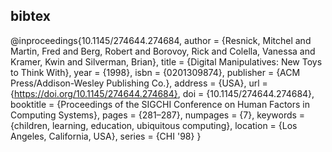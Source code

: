 

## bibtex
@inproceedings{10.1145/274644.274684,
author = {Resnick, Mitchel and Martin, Fred and Berg, Robert and Borovoy, Rick and Colella, Vanessa and Kramer, Kwin and Silverman, Brian},
title = {Digital Manipulatives: New Toys to Think With},
year = {1998},
isbn = {0201309874},
publisher = {ACM Press/Addison-Wesley Publishing Co.},
address = {USA},
url = {https://doi.org/10.1145/274644.274684},
doi = {10.1145/274644.274684},
booktitle = {Proceedings of the SIGCHI Conference on Human Factors in Computing Systems},
pages = {281–287},
numpages = {7},
keywords = {children, learning, education, ubiquitous computing},
location = {Los Angeles, California, USA},
series = {CHI '98}
}


